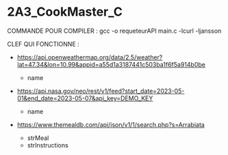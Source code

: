 # 2A3_CookMaster_C

COMMANDE POUR COMPILER :
gcc -o requeteurAPI main.c -lcurl -ljansson

CLEF QUI FONCTIONNE :
- https://api.openweathermap.org/data/2.5/weather?lat=47.34&lon=10.99&appid=a55d1a3187441c503ba1f6f5a914b0be
    + name

- https://api.nasa.gov/neo/rest/v1/feed?start_date=2023-05-01&end_date=2023-05-07&api_key=DEMO_KEY
    + name

- https://www.themealdb.com/api/json/v1/1/search.php?s=Arrabiata
    + strMeal
    + strInstructions
